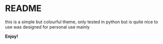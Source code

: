 # README


this is a simple but colourful theme, only tested in python but is quite nice to use was designed for personal use mainly


**Enjoy!**
